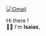 <a href="mailto:marcelohrpaulo13@gmail.com">![Gmail](https://img.shields.io/badge/Gmail-D14836?style=for-the-badge&logo=gmail&logoColor=white)</a>

Hi there ! <br/>
👨‍💻 I'm <b>Isaias</b>,

